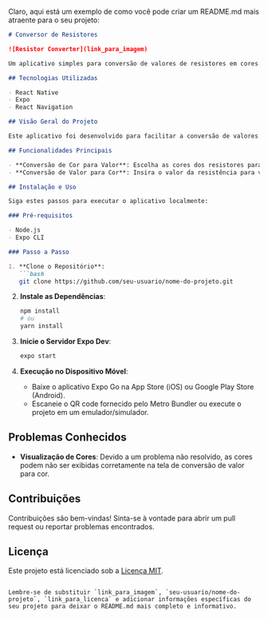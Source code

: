Claro, aqui está um exemplo de como você pode criar um README.md mais atraente para o seu projeto:

```markdown
# Conversor de Resistores

![Resistor Converter](link_para_imagem)

Um aplicativo simples para conversão de valores de resistores em cores e vice-versa.

## Tecnologias Utilizadas

- React Native
- Expo
- React Navigation

## Visão Geral do Projeto

Este aplicativo foi desenvolvido para facilitar a conversão de valores de resistores para cores e vice-versa, oferecendo uma interface intuitiva e fácil de usar.

## Funcionalidades Principais

- **Conversão de Cor para Valor**: Escolha as cores dos resistores para calcular o valor de resistência.
- **Conversão de Valor para Cor**: Insira o valor da resistência para visualizar as cores dos resistores.

## Instalação e Uso

Siga estes passos para executar o aplicativo localmente:

### Pré-requisitos

- Node.js
- Expo CLI

### Passo a Passo

1. **Clone o Repositório**:
   ```bash
   git clone https://github.com/seu-usuario/nome-do-projeto.git
   ```

2. **Instale as Dependências**:
   ```bash
   npm install
   # ou
   yarn install
   ```

3. **Inicie o Servidor Expo Dev**:
   ```bash
   expo start
   ```

4. **Execução no Dispositivo Móvel**:
   - Baixe o aplicativo Expo Go na App Store (iOS) ou Google Play Store (Android).
   - Escaneie o QR code fornecido pelo Metro Bundler ou execute o projeto em um emulador/simulador.

## Problemas Conhecidos

- **Visualização de Cores**: Devido a um problema não resolvido, as cores podem não ser exibidas corretamente na tela de conversão de valor para cor.

## Contribuições

Contribuições são bem-vindas! Sinta-se à vontade para abrir um pull request ou reportar problemas encontrados.

## Licença

Este projeto está licenciado sob a [Licença MIT](link_para_licenca).
```

Lembre-se de substituir `link_para_imagem`, `seu-usuario/nome-do-projeto`, `link_para_licenca` e adicionar informações específicas do seu projeto para deixar o README.md mais completo e informativo.